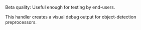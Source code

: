 Beta quality: Useful enough for testing by end-users.

This handler creates a visual debug output for object-detection preprocessors.